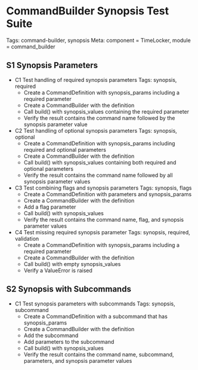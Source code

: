 # CommandBuilder Synopsis Test Suite
Tags: command-builder, synopsis
Meta: component = TimeLocker, module = command_builder

## S1 Synopsis Parameters
* C1 Test handling of required synopsis parameters
Tags: synopsis, required
    * Create a CommandDefinition with synopsis_params including a required parameter
    * Create a CommandBuilder with the definition
    * Call build() with synopsis_values containing the required parameter
    * Verify the result contains the command name followed by the synopsis parameter value
* C2 Test handling of optional synopsis parameters
Tags: synopsis, optional
    * Create a CommandDefinition with synopsis_params including required and optional parameters
    * Create a CommandBuilder with the definition
    * Call build() with synopsis_values containing both required and optional parameters
    * Verify the result contains the command name followed by all synopsis parameter values
* C3 Test combining flags and synopsis parameters
Tags: synopsis, flags
    * Create a CommandDefinition with parameters and synopsis_params
    * Create a CommandBuilder with the definition
    * Add a flag parameter
    * Call build() with synopsis_values
    * Verify the result contains the command name, flag, and synopsis parameter values
* C4 Test missing required synopsis parameter
Tags: synopsis, required, validation
    * Create a CommandDefinition with synopsis_params including a required parameter
    * Create a CommandBuilder with the definition
    * Call build() with empty synopsis_values
    * Verify a ValueError is raised

## S2 Synopsis with Subcommands
* C1 Test synopsis parameters with subcommands
Tags: synopsis, subcommand
    * Create a CommandDefinition with a subcommand that has synopsis_params
    * Create a CommandBuilder with the definition
    * Add the subcommand
    * Add parameters to the subcommand
    * Call build() with synopsis_values
    * Verify the result contains the command name, subcommand, parameters, and synopsis parameter values